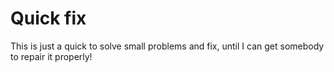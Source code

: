 # Quick fix

This is just a quick to solve small problems and fix, until I can get somebody to repair it properly!
